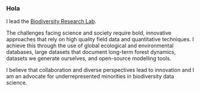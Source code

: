 ### Hola

I lead the [Biodiversity Research Lab](https://biodiversityresearchlab.com/). 

The challenges facing science and society require bold, innovative approaches that rely on high quality field data and quantitative techniques. I achieve this through the use of global ecological and environmental databases, large datasets that document long-term forest dynamics, datasets we generate ourselves, and open-source modelling tools. 

I believe that collaboration and diverse perspectives lead to innovation and I am an advocate for underrepresented minorities in biodiversity data science. 
